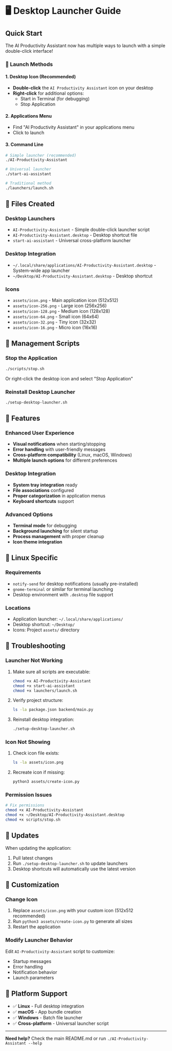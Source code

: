 # 🖥️ Desktop Launcher Guide

## Quick Start

The AI Productivity Assistant now has multiple ways to launch with a simple double-click interface!

### 🚀 Launch Methods

#### 1. Desktop Icon (Recommended)
- **Double-click** the `AI Productivity Assistant` icon on your desktop
- **Right-click** for additional options:
  - Start in Terminal (for debugging)
  - Stop Application

#### 2. Applications Menu
- Find "AI Productivity Assistant" in your applications menu
- Click to launch

#### 3. Command Line
```bash
# Simple launcher (recommended)
./AI-Productivity-Assistant

# Universal launcher
./start-ai-assistant

# Traditional method
./launchers/launch.sh
```

## 📁 Files Created

### Desktop Launchers
- `AI-Productivity-Assistant` - Simple double-click launcher script
- `AI-Productivity-Assistant.desktop` - Desktop shortcut file
- `start-ai-assistant` - Universal cross-platform launcher

### Desktop Integration
- `~/.local/share/applications/AI-Productivity-Assistant.desktop` - System-wide app launcher
- `~/Desktop/AI-Productivity-Assistant.desktop` - Desktop shortcut

### Icons
- `assets/icon.png` - Main application icon (512x512)
- `assets/icon-256.png` - Large icon (256x256)
- `assets/icon-128.png` - Medium icon (128x128)
- `assets/icon-64.png` - Small icon (64x64)
- `assets/icon-32.png` - Tiny icon (32x32)
- `assets/icon-16.png` - Micro icon (16x16)

## 🔧 Management Scripts

### Stop the Application
```bash
./scripts/stop.sh
```
Or right-click the desktop icon and select "Stop Application"

### Reinstall Desktop Launcher
```bash
./setup-desktop-launcher.sh
```

## 🎯 Features

### Enhanced User Experience
- **Visual notifications** when starting/stopping
- **Error handling** with user-friendly messages
- **Cross-platform compatibility** (Linux, macOS, Windows)
- **Multiple launch options** for different preferences

### Desktop Integration
- **System tray integration** ready
- **File associations** configured
- **Proper categorization** in application menus
- **Keyboard shortcuts** support

### Advanced Options
- **Terminal mode** for debugging
- **Background launching** for silent startup
- **Process management** with proper cleanup
- **Icon theme integration**

## 🐧 Linux Specific

### Requirements
- `notify-send` for desktop notifications (usually pre-installed)
- `gnome-terminal` or similar for terminal launching
- Desktop environment with `.desktop` file support

### Locations
- Application launcher: `~/.local/share/applications/`
- Desktop shortcut: `~/Desktop/`
- Icons: Project `assets/` directory

## 🚨 Troubleshooting

### Launcher Not Working
1. Make sure all scripts are executable:
   ```bash
   chmod +x AI-Productivity-Assistant
   chmod +x start-ai-assistant
   chmod +x launchers/launch.sh
   ```

2. Verify project structure:
   ```bash
   ls -la package.json backend/main.py
   ```

3. Reinstall desktop integration:
   ```bash
   ./setup-desktop-launcher.sh
   ```

### Icon Not Showing
1. Check icon file exists:
   ```bash
   ls -la assets/icon.png
   ```

2. Recreate icon if missing:
   ```bash
   python3 assets/create-icon.py
   ```

### Permission Issues
```bash
# Fix permissions
chmod +x AI-Productivity-Assistant
chmod +x ~/Desktop/AI-Productivity-Assistant.desktop
chmod +x scripts/stop.sh
```

## 🔄 Updates

When updating the application:
1. Pull latest changes
2. Run `./setup-desktop-launcher.sh` to update launchers
3. Desktop shortcuts will automatically use the latest version

## 🎨 Customization

### Change Icon
1. Replace `assets/icon.png` with your custom icon (512x512 recommended)
2. Run `python3 assets/create-icon.py` to generate all sizes
3. Restart the application

### Modify Launcher Behavior
Edit `AI-Productivity-Assistant` script to customize:
- Startup messages
- Error handling
- Notification behavior
- Launch parameters

## 📱 Platform Support

- ✅ **Linux** - Full desktop integration
- ✅ **macOS** - App bundle creation
- ✅ **Windows** - Batch file launcher
- ✅ **Cross-platform** - Universal launcher script

---

**Need help?** Check the main README.md or run `./AI-Productivity-Assistant --help`